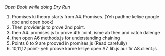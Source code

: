 *Open Book while doing Dry Run*

1. Promises ki theory starts from A4. Promises. (Yeh padhne keliye google doc and open book)
2. Then provider.js to prove 2nd point.
3. then A4. promises.js to prove 4th point, isme ab then and catch dalenge
4. then open A6 methods.js for understanding chaining
5. Points 6 to 9 are prooved in promises.js (Read carefully)
6. 10,11,12 point- yeh proove karne keliye open A7. lib.js aur fir A8.client.js
